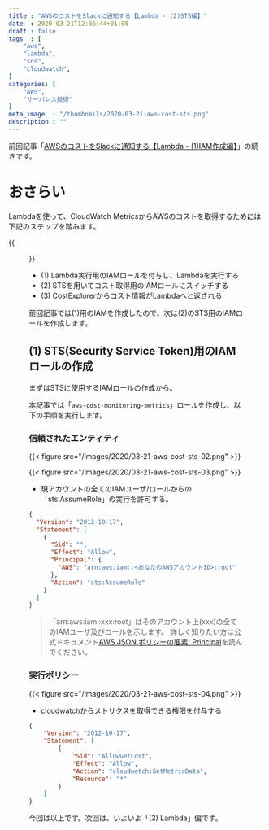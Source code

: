 ```yaml
---
title : "AWSのコストをSlackに通知する【Lambda - (2)STS編】"
date  : 2020-03-21T12:36:44+01:00
draft : false
tags  : [
    "aws",
    "lambda",
    "sns",
    "cloudwatch",
]
categories: [
    "AWS",
    "サーバレス技術"
]
meta_image  : "/thumbnails/2020-03-21-aws-cost-sts.png"
description : ""
---
```


前回記事「[AWSのコストをSlackに通知する【Lambda - (1)IAM作成編】](https://amezou.com/posts/2020/03/21/aws-cost/)」の続きです。

# おさらい

Lambdaを使って、CloudWatch MetricsからAWSのコストを取得するためには下記のステップを踏みます。

{{<figure src="/images/2020/03-21-aws-cost-sts-01.png">}}

- (1) Lambda実行用のIAMロールを付与し、Lambdaを実行する
- (2) STSを用いてコスト取得用のIAMロールにスイッチする
- (3) CostExplorerからコスト情報がLambdaへと返される

前回記事では(1)用のIAMを作成したので、次は(2)のSTS用のIAMロールを作成します。

## (1) STS(Security Service Token)用のIAMロールの作成

まずはSTSに使用するIAMロールの作成から。

本記事では「`aws-cost-monitoring-metrics`」ロールを作成し、以下の手順を実行します。


### 信頼されたエンティティ

{{< figure src="/images/2020/03-21-aws-cost-sts-02.png" >}}

{{< figure src="/images/2020/03-21-aws-cost-sts-03.png" >}}

- 現アカウントの全てのIAMユーザ/ロールからの「sts:AssumeRole」の実行を許可する。

```json
{
  "Version": "2012-10-17",
  "Statement": [
    {
      "Sid": "",
      "Effect": "Allow",
      "Principal": {
        "AWS": "arn:aws:iam::<あなたのAWSアカウントID>:root"
      },
      "Action": "sts:AssumeRole"
    }
  ]
}
```

>「arn:aws:iam::xxx:root」はそのアカウント上(xxx)の全てのIAMユーザ及びロールを示します。
> 詳しく知りたい方は公式ドキュメント[AWS JSON ポリシーの要素: Principal](https://docs.aws.amazon.com/ja_jp/IAM/latest/UserGuide/reference_policies_elements_principal.html)を読んでください。

### 実行ポリシー

{{< figure src="/images/2020/03-21-aws-cost-sts-04.png" >}}

- cloudwatchからメトリクスを取得できる権限を付与する

```json
{
    "Version": "2012-10-17",
    "Statement": [
        {
            "Sid": "AllowGetCost",
            "Effect": "Allow",
            "Action": "cloudwatch:GetMetricData",
            "Resource": "*"
        }
    ]
}
```

今回は以上です。次回は、いよいよ「(3) Lambda」偏です。

